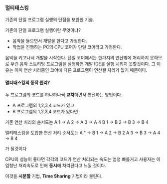 ### 멀티태스킹
기존의 단일 프로그램 실행의 단점을 보완한 기술.

기존의 단일 프로그램 실행이란 무엇이냐?
* 음악을 들으면서 개발을 한다고 가정한다.
* 작업을 진행하는 PC의 CPU 코어가 단일 코어라고 가정한다.

음악을 키고나서 개발을 시작한다. 단일 코어에서는 한가지의 연산밖에 처리하지 못하므로
우린 음악 스트리밍 프로그램을 실행하면 개발 IDE를 실행 시키지 못할것이다. 
그 이유는 이미 연산 처리중인 코어에 다른 프로그램이 연산될 자리가 없기 때문이다.

#### 멀티태스킹의 동작 원리?
두 프로그램의 코드를 하나하나씩 **교차**하면서 연산하는 방법이다.

* A 프로그램의 1,2,3,4 코드가 있고
* B 프로그램의 1,2,3,4 코드가 있다면

기존 연산 처리의 순서도는 
A 1 -> A 2 -> A 3 -> A 4 
B 1 -> B 2 -> B 3 -> B 4

멀티태스킹을 도입한 연산 처리 순서도는 
A 1 -> B 1 -> A 2 -> B 2 
A 3 -> B 3 -> A 4 -> B 4 

가 될것이다

CPU의 성능이 좋다면 각각의 코드가 연산 처리되는 속도는 엄청 빠를거고
사용자는 이 엄청난 처리속도로 인해 **동시**에 처리된다고 느낄 것이다.

이것을 **시분할** 기법, **Time Sharing** 기법이라 불린다.
